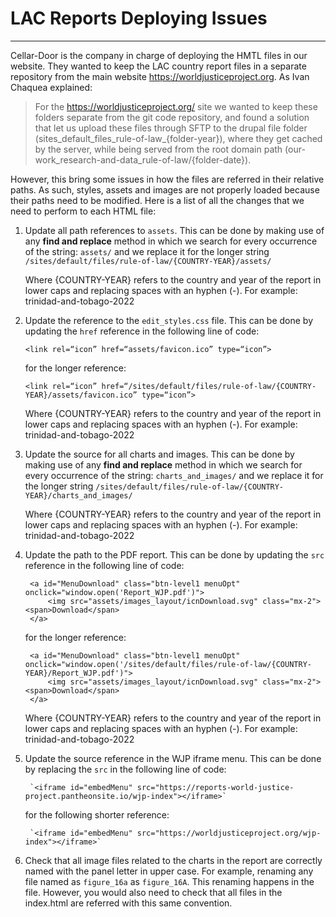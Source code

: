 # LAC Reports Deploying Issues
---

Cellar-Door is the company in charge of deploying the HMTL files in our website. They wanted to keep the LAC country report files in a separate repository from the main website https://worldjusticeproject.org. As Ivan Chaquea explained:

> For the https://worldjusticeproject.org/ site we wanted to keep these folders separate from the git code repository, and found a solution that let us upload these files through SFTP to the drupal file folder (sites_default_files_rule-of-law_{folder-year}), where they get cached by the server, while being served from the root domain path (our-work_research-and-data_rule-of-law/{folder-date}).  

However, this bring some issues in how the files are referred in their relative paths. As such, styles, assets and images are not properly loaded because their paths need to be modified. Here is a list of all the changes that we need to perform to each HTML file:

1. Update all path references to `assets`. This can be done  by making use of any **find and replace** method in which we search for every occurrence of the string: `assets/`  and we replace it for the longer string `/sites/default/files/rule-of-law/{COUNTRY-YEAR}/assets/`

	Where {COUNTRY-YEAR} refers to the country and year of the report in lower caps and replacing spaces with an hyphen (-). For example: trinidad-and-tobago-2022
	
2. Update the reference to the `edit_styles.css` file. This can be done by updating the `href` reference  in the following line of code: 
		
	`<link rel=“icon” href=“assets/favicon.ico” type=“icon”>`

	for the longer reference:
				
	`<link rel=“icon” href=“/sites/default/files/rule-of-law/{COUNTRY-YEAR}/assets/favicon.ico” type=“icon”>`

	Where {COUNTRY-YEAR} refers to the country and year of the report in lower caps and replacing spaces with an hyphen (-). For example: trinidad-and-tobago-2022

3. Update the source for all charts and images. This can be done  by making use of any **find and replace** method in which we search for every occurrence of the string: `charts_and_images/`  and we replace it for the longer string `/sites/default/files/rule-of-law/{COUNTRY-YEAR}/charts_and_images/`

	Where {COUNTRY-YEAR} refers to the country and year of the report in lower caps and replacing spaces with an hyphen (-). For example: trinidad-and-tobago-2022

4. Update the path to the PDF report. This can be done by updating the `src` reference  in the following line of code:

		<a id="MenuDownload" class="btn-level1 menuOpt" onclick="window.open('Report_WJP.pdf')">
    		<img src="assets/images_layout/icnDownload.svg" class="mx-2"><span>Download</span>
    	</a>

	for the longer reference:

		<a id="MenuDownload" class="btn-level1 menuOpt" onclick="window.open('/sites/default/files/rule-of-law/{COUNTRY-YEAR}/Report_WJP.pdf')">
    		<img src="assets/images_layout/icnDownload.svg" class="mx-2"><span>Download</span>
    	</a>
	
	Where {COUNTRY-YEAR} refers to the country and year of the report in lower caps and replacing spaces with an hyphen (-). For example: trinidad-and-tobago-2022

5. Update the source reference in the WJP iframe menu. This can be done by replacing the `src` in the following line of code: 
		
		`<iframe id="embedMenu" src="https://reports-world-justice-project.pantheonsite.io/wjp-index"></iframe>`

	for the following shorter reference:

		`<iframe id="embedMenu" src="https://worldjusticeproject.org/wjp-index"></iframe>`

6. Check that all image files related to the charts in the report are correctly named with the panel letter in upper case. For example, renaming any file named as `figure_16a` as `figure_16A`. This renaming happens in the file. However, you would also need to check that all files in the index.html are referred with this same convention.